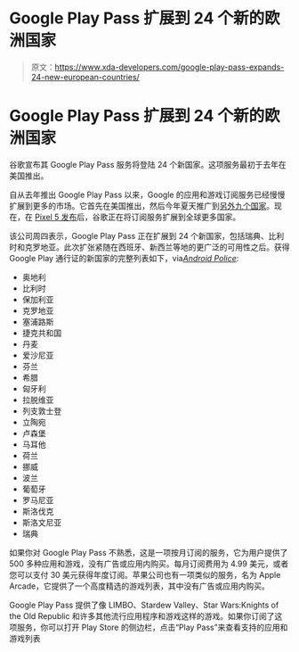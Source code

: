 # Google Play Pass 扩展到 24 个新的欧洲国家

> 原文：<https://www.xda-developers.com/google-play-pass-expands-24-new-european-countries/>

# Google Play Pass 扩展到 24 个新的欧洲国家

谷歌宣布其 Google Play Pass 服务将登陆 24 个新国家。这项服务最初于去年在美国推出。

自从去年推出 Google Play Pass 以来，Google 的应用和游戏订阅服务已经慢慢扩展到更多的市场。它首先在美国推出，然后今年夏天推广到[另外九个国家](https://www.xda-developers.com/google-play-pass-9-new-countries-yearly-subscription/)。现在，在 [Pixel 5 发布](https://www.xda-developers.com/google-pixel-4a-5g-pixel-5-great-value-in-us/)后，谷歌正在将订阅服务扩展到全球更多国家。

该公司周四表示，Google Play Pass 正在扩展到 24 个新国家，包括瑞典、比利时和克罗地亚。此次扩张紧随在西班牙、新西兰等地的更广泛的可用性之后。获得 Google Play 通行证的新国家的完整列表如下，via[*Android Police*](https://www.androidpolice.com/2020/10/01/google-play-pass-launches-in-24-new-european-countries/):

*   奥地利
*   比利时
*   保加利亚
*   克罗地亚
*   塞浦路斯
*   捷克共和国
*   丹麦
*   爱沙尼亚
*   芬兰
*   希腊
*   匈牙利
*   拉脱维亚
*   列支敦士登
*   立陶宛
*   卢森堡
*   马耳他
*   荷兰
*   挪威
*   波兰
*   葡萄牙
*   罗马尼亚
*   斯洛伐克
*   斯洛文尼亚
*   瑞典

如果你对 Google Play Pass 不熟悉，这是一项按月订阅的服务，它为用户提供了 500 多种应用和游戏，没有广告或应用内购买。每月订阅费用为 4.99 美元，或者您可以支付 30 美元获得年度订阅。苹果公司也有一项类似的服务，名为 Apple Arcade，它提供了一个高度精选的游戏列表，其中没有广告或应用内购买。

Google Play Pass 提供了像 LIMBO、Stardew Valley、Star Wars:Knights of the Old Republic 和许多其他流行应用程序和游戏这样的游戏。如果你订阅了这项服务，你可以打开 Play Store 的侧边栏，点击“Play Pass”来查看支持的应用和游戏列表